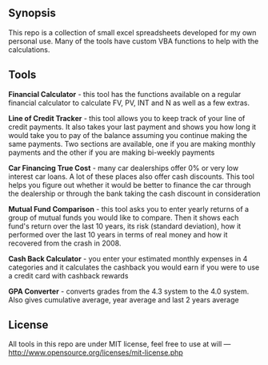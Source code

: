 ## Synopsis

This repo is a collection of small excel spreadsheets developed for my own personal use. Many of the tools have custom VBA functions to help with the calculations. 

## Tools

**Financial Calculator** - this tool has the functions available on a regular financial calculator to calculate FV, PV, INT and N as well as a few extras.

**Line of Credit Tracker** - this tool allows you to keep track of your line of credit payments. It also takes your last payment and shows you how long it would take you to pay of the balance assuming you continue making the same payments. Two sections are available, one if you are making monthly payments and the other if you are making bi-weekly payments

**Car Financing True Cost** - many car dealerships offer 0% or very low interest car loans. A lot of these places also offer cash discounts. This tool helps you figure out whether it would be better to finance the car through the dealership or through the bank taking the cash discount in consideration

**Mutual Fund Comparison** - this tool asks you to enter yearly returns of a group of mutual funds you would like to compare. Then it shows each fund's return over the last 10 years, its risk (standard deviation), how it performed over the last 10 years in terms of real money and how it recovered from the crash in 2008.

**Cash Back Calculator** - you enter your estimated monthly expenses in 4 categories and it calculates the cashback you would earn if you were to use a credit card with cashback rewards

**GPA Converter** - converts grades from the 4.3 system to the 4.0 system. Also gives cumulative average, year average and last 2 years average 


## License

All tools in this repo are under MIT license, feel free to use at will — http://www.opensource.org/licenses/mit-license.php

